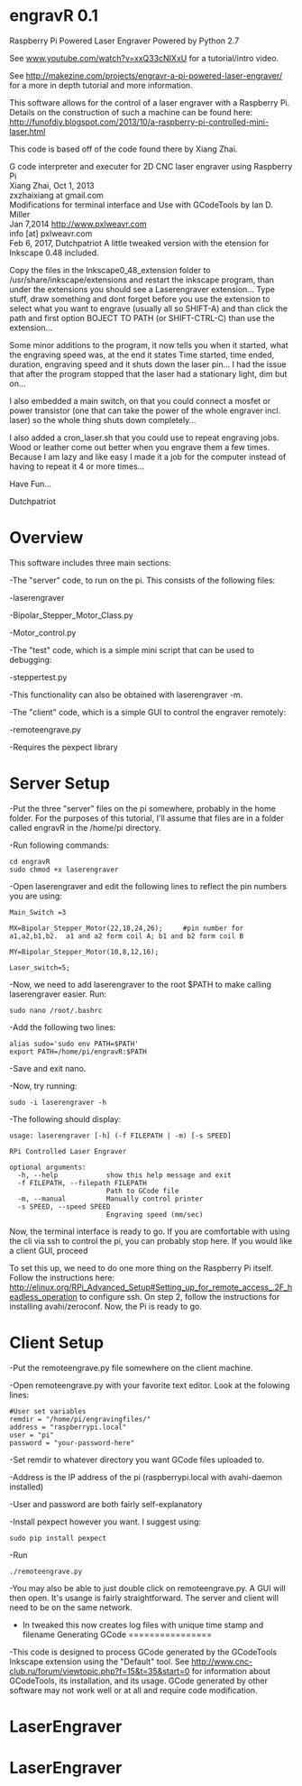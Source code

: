 engravR 0.1
===========

Raspberry Pi Powered Laser Engraver
Powered by Python 2.7

See www.youtube.com/watch?v=xxQ33cNIXxU for a tutorial/intro video.

See http://makezine.com/projects/engravr-a-pi-powered-laser-engraver/ for a more in depth tutorial and more information.

This software allows for the control of a laser engraver with a Raspberry Pi.  Details on the construction of such a machine can be found here: http://funofdiy.blogspot.com/2013/10/a-raspberry-pi-controlled-mini-laser.html

This code is based off of the code found there by Xiang Zhai.

G code interpreter and executer for 2D CNC laser engraver using Raspberry Pi             
Xiang Zhai,   Oct 1, 2013                                                              
zxzhaixiang at gmail.com    														   
Modifications for terminal interface and Use with GCodeTools by Ian D. Miller          
Jan 7,2014			http://www.pxlweavr.com											   
info [at] pxlweavr.com			
Feb 6, 2017, Dutchpatriot
A little tweaked version with the etension for Inkscape 0.48 included. 

Copy the files in the Inkscape0_48_extension folder to /usr/share/inkscape/extensions and restart the inkscape program, than under the extensions you should see 
a Laserengraver extension... Type stuff, draw something and dont forget before you use the extension to select what you want to engrave (usually all so SHIFT-A) and 
than click the path and first option BOJECT TO PATH (or SHIFT-CTRL-C) than use the extension...

Some minor additions to the program, it now tells you when it started, what the engraving speed was, at the end it states 
Time started, time ended, duration, engraving speed and it shuts down the laser pin... I had the issue that after the program stopped that the laser had a
stationary light, dim but on...

I also embedded a main switch, on that you could connect a mosfet or power transistor (one that can take the power of the whole engraver incl. laser) so the whole thing shuts down 
completely...

I also added a cron_laser.sh that you could use to repeat engraving jobs. Wood or leather come out better when you engrave them a few times.
Because I am lazy and like easy I made it a job for the computer instead of having to repeat it 4 or more times...


Have Fun...
									  
Dutchpatriot


Overview
========

This software includes three main sections:

-The "server" code, to run on the pi.  This consists of the following files:

  -laserengraver
  
  -Bipolar_Stepper_Motor_Class.py
  
  -Motor_control.py
  
-The "test" code, which is a simple mini script that can be used to debugging:

  -steppertest.py
  
  -This functionality can also be obtained with laserengraver -m.
    
-The "client" code, which is a simple GUI to control the engraver remotely:

  -remoteengrave.py
  
  -Requires the pexpect library
    
Server Setup
============

-Put the three "server" files on the pi somewhere, probably in the home folder.  For the purposes of this tutorial, I'll assume that files are in a folder called engravR in the /home/pi directory.

-Run following commands:

    cd engravR
    sudo chmod +x laserengraver
    
-Open laserengraver and edit the following lines to reflect the pin numbers you are using:

```
Main_Switch =3

MX=Bipolar_Stepper_Motor(22,18,24,26);     #pin number for a1,a2,b1,b2.  a1 and a2 form coil A; b1 and b2 form coil B

MY=Bipolar_Stepper_Motor(10,8,12,16);       

Laser_switch=5;
```

-Now, we need to add laserengraver to the root $PATH to make calling laserengraver easier.  Run:

    sudo nano /root/.bashrc
    
-Add the following two lines:

    alias sudo='sudo env PATH=$PATH'
    export PATH=/home/pi/engravR:$PATH
    
-Save and exit nano.

-Now, try running:

    sudo -i laserengraver -h

-The following should display:

```
usage: laserengraver [-h] (-f FILEPATH | -m) [-s SPEED]

RPi Controlled Laser Engraver

optional arguments:
  -h, --help            show this help message and exit
  -f FILEPATH, --filepath FILEPATH
                        Path to GCode file
  -m, --manual          Manually control printer
  -s SPEED, --speed SPEED
                        Engraving speed (mm/sec)
```

Now, the terminal interface is ready to go.  If you are comfortable with using the cli via ssh to control the pi, you can probably stop here.  If you would like a client GUI, proceed

To set this up, we need to do one more thing on the Raspberry Pi itself.  Follow the instructions here: http://elinux.org/RPi_Advanced_Setup#Setting_up_for_remote_access_.2F_headless_operation to configure ssh.  On step 2, follow the instructions for installing avahi/zeroconf.  Now, the Pi is ready to go.

Client Setup
============

-Put the remoteengrave.py file somewhere on the client machine.

-Open remoteengrave.py with your favorite text editor.  Look at the folowing lines:

```
#User set variables
remdir = "/home/pi/engravingfiles/"
address = "raspberrypi.local"
user = "pi"
password = "your-password-here"
```

-Set remdir to whatever directory you want GCode files uploaded to.

-Address is the IP address of the pi (raspberrypi.local with avahi-daemon installed)

-User and password are both fairly self-explanatory
  
-Install pexpect however you want.  I suggest using:

    sudo pip install pexpect

-Run

    ./remoteengrave.py
    
-You may also be able to just double click on remoteengrave.py.  A GUI will then open.  It's usange is fairly straightforward.  The server and client will need to be on the same network.
- In tweaked this now creates log files with unique time stamp and filename
Generating GCode
================

-This code is designed to process GCode generated by the GCodeTools Inkscape extension using the "Default" tool.  See http://www.cnc-club.ru/forum/viewtopic.php?f=15&t=35&start=0 for information about GCodeTools, its installation, and its usage.  GCode generated by other software may not work well or at all and require code modification.
# LaserEngraver
# LaserEngraver
